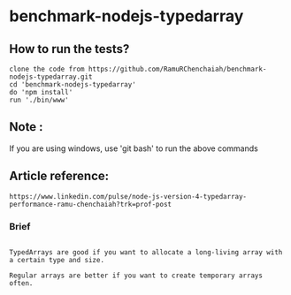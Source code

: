 # benchmark-nodejs-typedarray

## How to run the tests?
```
clone the code from https://github.com/RamuRChenchaiah/benchmark-nodejs-typedarray.git
cd 'benchmark-nodejs-typedarray'
do 'npm install'
run './bin/www'
```

## Note :
 If you are using windows, use 'git bash' to run the above commands

## Article reference:

```
https://www.linkedin.com/pulse/node-js-version-4-typedarray-performance-ramu-chenchaiah?trk=prof-post
```

### Brief
```

TypedArrays are good if you want to allocate a long-living array with a certain type and size.

Regular arrays are better if you want to create temporary arrays often.
```
